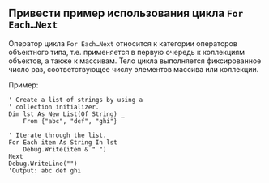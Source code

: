 Привести пример использования цикла `For Each…Next`
---
Оператор цикла `For Each…Next` относится к категории операторов объектного типа, т.е. применяется в первую очередь к коллекциям объектов, а также к массивам. Тело цикла выполняется фиксированное число раз, соответствующее числу элементов массива или коллекции.

Пример:
```VB.net
' Create a list of strings by using a
' collection initializer.
Dim lst As New List(Of String) _
	From {"abc", "def", "ghi"}

' Iterate through the list.
For Each item As String In lst
	Debug.Write(item & " ")
Next
Debug.WriteLine("")
'Output: abc def ghi
```
